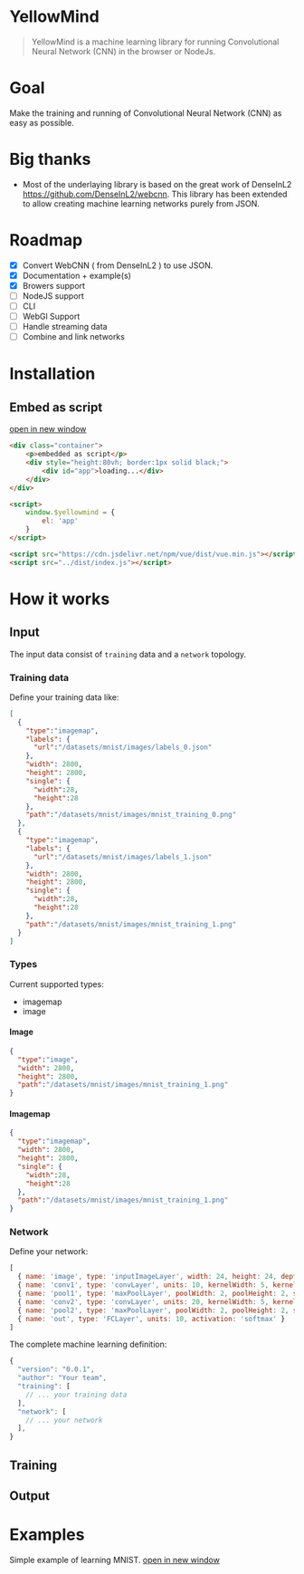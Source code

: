 # YellowMind
> YellowMind is a machine learning library for running Convolutional Neural Network (CNN) in the browser or NodeJs.

# Goal
Make the training and running of Convolutional Neural Network (CNN) as easy as possible.

# Big thanks
- Most of the underlaying library is based on the great work of DenseInL2 https://github.com/DenseInL2/webcnn. This library has been extended to allow creating machine learning networks purely from JSON.

# Roadmap
- [x] Convert WebCNN ( from DenseInL2 ) to use JSON.
- [x] Documentation + example(s)
- [x] Browers support
- [ ] NodeJS support
- [ ] CLI
- [ ] WebGl Support
- [ ] Handle streaming data
- [ ] Combine and link networks

# Installation

## Embed as script
<a href="/examples/usage-script.html" target="_blank">open in new window</a>

```html
<div class="container">
    <p>embedded as script</p>
    <div style="height:80vh; border:1px solid black;">
        <div id="app">loading...</div>
    </div>
</div>

<script>
    window.$yellowmind = {
        el: 'app'
    }
</script>

<script src="https://cdn.jsdelivr.net/npm/vue/dist/vue.min.js"></script>
<script src="../dist/index.js"></script>
```

# How it works
## Input
The input data consist of `training` data and a `network` topology.

### Training data
Define your training data like:
```json
[
  {  
    "type":"imagemap",
    "labels": {
      "url":"/datasets/mnist/images/labels_0.json"
    },
    "width": 2800,
    "height": 2800,
    "single": {
      "width":28,
      "height":28
    },
    "path":"/datasets/mnist/images/mnist_training_0.png"
  },
  {  
    "type":"imagemap",
    "labels": {
      "url":"/datasets/mnist/images/labels_1.json"
    },
    "width": 2800,
    "height": 2800,
    "single": {
      "width":28,
      "height":28
    },
    "path":"/datasets/mnist/images/mnist_training_1.png"
  }
]
```
### Types
Current supported types:
- imagemap
- image

#### Image
```json
{  
  "type":"image",
  "width": 2800,
  "height": 2800,
  "path":"/datasets/mnist/images/mnist_training_1.png"
}
```

#### Imagemap
```json
{  
  "type":"imagemap",
  "width": 2800,
  "height": 2800,
  "single": {
    "width":28,
    "height":28
  },
  "path":"/datasets/mnist/images/mnist_training_1.png"
}
```

### Network
Define your network:
```js
[
  { name: 'image', type: 'inputImageLayer', width: 24, height: 24, depth: 1 },
  { name: 'conv1', type: 'convLayer', units: 10, kernelWidth: 5, kernelHeight: 5, strideX: 1, strideY: 1, padding: false },
  { name: 'pool1', type: 'maxPoolLayer', poolWidth: 2, poolHeight: 2, strideX: 2, strideY: 2 },
  { name: 'conv2', type: 'convLayer', units: 20, kernelWidth: 5, kernelHeight: 5, strideX: 1, strideY: 1, padding: false },
  { name: 'pool2', type: 'maxPoolLayer', poolWidth: 2, poolHeight: 2, strideX: 2, strideY: 2 },
  { name: 'out', type: 'FCLayer', units: 10, activation: 'softmax' }
]
```

The complete machine learning definition:
```js
{
  "version": "0.0.1",
  "author": "Your team",
  "training": [
    // ... your training data
  ],
  "network": [
    // ... your network
  ],
}
```
## Training

## Output

# Examples
Simple example of learning MNIST.
<a href="/examples/simple" target="_blank">open in new window</a>